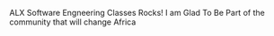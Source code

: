 ALX Software Engneering Classes Rocks! I am Glad To Be Part of the community that will change Africa